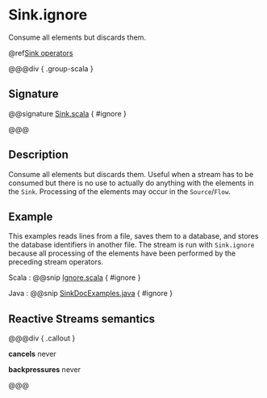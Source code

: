 # Sink.ignore

Consume all elements but discards them.

@ref[Sink operators](../index.md#sink-operators)

@@@div { .group-scala }

## Signature

@@signature [Sink.scala](/akka-stream/src/main/scala/akka/stream/scaladsl/Sink.scala) { #ignore }

@@@

## Description

Consume all elements but discards them. Useful when a stream has to be consumed but there is no use to actually
do anything with the elements in the `Sink`. Processing of the elements may occur in the `Source`/`Flow`. 

## Example

This examples reads lines from a file, saves them to a database, and stores the database identifiers in
another file. The stream is run with `Sink.ignore` because all processing of the elements have been performed
by the preceding stream operators.

Scala
:   @@snip [Ignore.scala](/akka-docs/src/test/scala/docs/stream/operators/sink/Ignore.scala) { #ignore }

Java
:   @@snip [SinkDocExamples.java](/akka-docs/src/test/java/jdocs/stream/operators/SinkDocExamples.java) { #ignore }


## Reactive Streams semantics

@@@div { .callout }

**cancels** never

**backpressures** never

@@@


